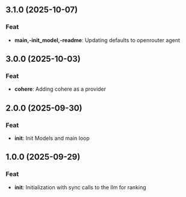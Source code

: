 ## 3.1.0 (2025-10-07)

### Feat

- **main,-init_model,-readme**: Updating defaults to openrouter agent

## 3.0.0 (2025-10-03)

### Feat

- **cohere**: Adding cohere as a provider

## 2.0.0 (2025-09-30)

### Feat

- **init**: Init Models and main loop

## 1.0.0 (2025-09-29)

### Feat

- **init**: Initialization with sync calls to the llm for ranking
